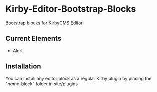 # Kirby-Editor-Bootstrap-Blocks

Bootstrap blocks for [KirbyCMS Editor](https://github.com/getkirby/editor)

## Current Elements

- Alert

## Installation

You can install any editor block as a regular Kirby plugin by placing the "*name*-block" folder in site/plugins
